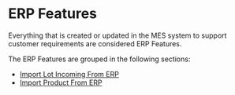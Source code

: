 ﻿# ERP Features

Everything that is created or updated in the MES system to support customer requirements are considered ERP Features.

The ERP Features are grouped in the following sections:

* [Import Lot Incoming From ERP](/AMSOsram/techspec>erpintegration>erpfeatures>ImportLotIncomingFromERP)
* [Import Product From ERP](/AMSOsram/techspec>erpintegration>erpfeatures>ImportProductFromERP)
